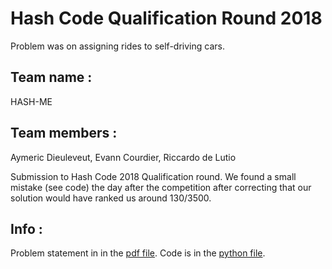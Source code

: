# Hash Code Qualification Round 2018

Problem was on assigning rides to self-driving cars.

## Team name :

HASH-ME

## Team members :

Aymeric Dieuleveut,
Evann Courdier,
Riccardo de Lutio 


Submission to Hash Code 2018 Qualification round. We found a small mistake (see code) the day after the competition after correcting that our solution would have ranked us around 130/3500.

## Info :

Problem statement in in the [pdf file](online_qualification_round_2018.pdf).
Code is in the [python file](hashcodequalification.py).
